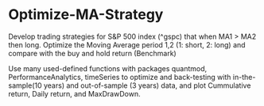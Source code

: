 # Optimize-MA-Strategy

Develop trading strategies for S&P 500 index (^gspc) that when MA1 > MA2 then long.
Optimize the Moving Average period 1,2 (1: short, 2: long) and compare with the buy and hold return (Benchmark)

Use many used-defined functions with packages quantmod, PerformanceAnalytics, timeSeries to optimize and back-testing 
with in-the-sample(10 years) and out-of-sample (3 years) data, and plot Cummulative return, Daily return, and MaxDrawDown.   
